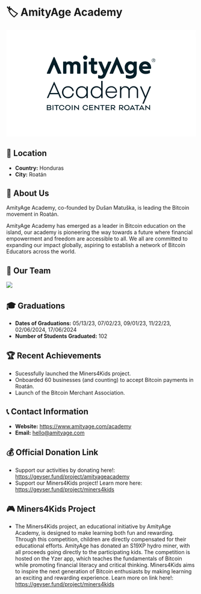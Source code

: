 # 🏷️ AmityAge Academy
<img src="../Honduras -- Amity Age/Photos/AmityAge - Logo.PNG"> <!-- 1 picture maximum -->

## 📍 Location
- **Country:** Honduras
- **City:** Roatán

## 📖 About Us
AmityAge Academy, co-founded by Dušan Matuška, is leading the Bitcoin movement in Roatán.

AmityAge Academy has emerged as a leader in Bitcoin education on the island, our academy is pioneering the way towards a future where financial empowerment and freedom are accessible to all. We all are committed to expanding our impact globally, aspiring to establish a network of Bitcoin Educators across the world. 

## 👥 Our Team
<img src="../Honduras -- Amity Age/Photos/AmityA's Core Team.jpeg"> <!-- 1 picture maximum -->

## 🎓 Graduations
- **Dates of Graduations:** 05/13/23, 07/02/23, 09/01/23, 11/22/23, 02/06/2024, 17/06/2024
- **Number of Students Graduated:** 102

## 🏆 Recent Achievements
- Sucessfully launched the Miners4Kids project.
- Onboarded 60 businesses (and counting) to accept Bitcoin payments in Roatán.
- Launch of the Bitcoin Merchant Association.

## 📞 Contact Information
- **Website:** https://www.amityage.com/academy
- **Email:** hello@amityage.com

## 💰 Official Donation Link
- Support our activities by donating here!: https://geyser.fund/project/amityageacademy
- Support our Miners4Kids project! Learn more here: https://geyser.fund/project/miners4kids

## 🎮 Miners4Kids Project
- The Miners4Kids project, an educational initiative by AmityAge Academy, is designed to make learning both fun and rewarding. Through this competition, children are directly compensated for their educational efforts. AmityAge has donated an S19XP hydro miner, with all proceeds going directly to the participating kids. The competition is hosted on the Yzer app, which teaches the fundamentals of Bitcoin while promoting financial literacy and critical thinking. Miners4Kids aims to inspire the next generation of Bitcoin enthusiasts by making learning an exciting and rewarding experience. Learn more on link here!: https://geyser.fund/project/miners4kids
